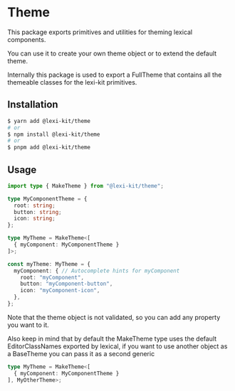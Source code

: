 # Theme

This package exports primitives and utilities for theming lexical components.

You can use it to create your own theme object or to extend the default theme.

Internally this package is used to export a FullTheme that contains all the themeable classes for
the lexi-kit primitives.


## Installation

```sh
$ yarn add @lexi-kit/theme
# or
$ npm install @lexi-kit/theme
# or
$ pnpm add @lexi-kit/theme
```

## Usage

```ts
import type { MakeTheme } from "@lexi-kit/theme";

type MyComponentTheme = {
  root: string;
  button: string;
  icon: string;
};

type MyTheme = MakeTheme<[
  { myComponent: MyComponentTheme }
]>;

const myTheme: MyTheme = {
  myComponent: { // Autocomplete hints for myComponent
    root: "myComponent",
    button: "myComponent-button",
    icon: "myComponent-icon",
  },
};
```

Note that the theme object is not validated, so you can add any property you want to it.

Also keep in mind that by default the MakeTheme type uses the default EditorClassNames exported
by lexical, if you want to use another object as a BaseTheme you can pass it as a second generic

```ts
type MyTheme = MakeTheme<[
  { myComponent: MyComponentTheme }
], MyOtherTheme>;
```
